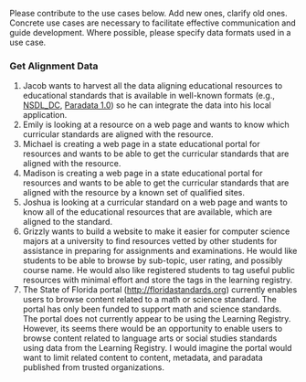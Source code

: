 Please contribute to the use cases below.  Add new ones, clarify old ones.  Concrete use cases are necessary to facilitate effective communication and guide development.  Where possible, please specify data formats used in a use case.

### Get Alignment Data

1. Jacob wants to harvest all the data aligning educational resources to educational standards that is available in well-known formats (e.g., [NSDL_DC](https://github.com/LearningRegistry/LearningRegistry/wiki/Alignment%20DC%20Example), [Paradata 1.0](https://github.com/LearningRegistry/LearningRegistry/wiki/Alignment%20Paradata%20Example)) so he can integrate the data into his local application.
1. Emily is looking at a resource on a web page and wants to know which curricular standards are aligned with the resource.
1. Michael is creating a web page in a state educational portal for resources and wants to be able to get the curricular standards that are aligned with the resource.
1. Madison is creating a web page in a state educational portal for resources and wants to be able to get the curricular standards that are aligned with the resource by a known set of qualified sites.
1. Joshua is looking at a curricular standard on a web page and wants to know all of the educational resources that are available, which are aligned to the standard.
1.  Grizzly wants to build a website to make it easier for computer science majors at a university to find resources vetted by other students for assistance in preparing for assignments and examinations.  He would like students to be able to browse by sub-topic, user rating, and possibly course name.  He would also like registered students to tag useful public resources with minimal effort and store the tags in the learning registry.
1.  The State of Florida portal (http://floridastandards.org) currently enables users to browse content related to a math or science standard.  The portal has only been funded to support math and science standards.  The portal does not currently appear to be using the Learning Registry.  However, its seems there would be an opportunity to enable users to browse content related to language arts or social studies standards using data from the Learning Registry.  I would imagine the portal would want to limit related content to content, metadata, and paradata published from trusted organizations.


